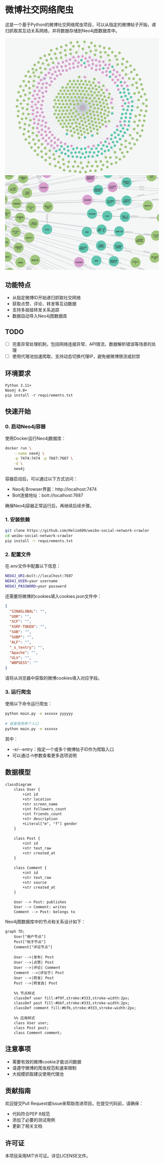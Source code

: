 # 微博社交网络爬虫

这是一个基于Python的微博社交网络爬虫项目，可以从指定的微博帖子开始，递归抓取其互动关系网络，并将数据存储到Neo4j图数据库中。

![Summary](images/summary.png)
![Details](images/details.png)

## 功能特点

- 从指定微博ID开始递归抓取社交网络
- 获取点赞、评论、转发等互动数据
- 支持多层级转发关系追踪
- 数据自动导入Neo4j图数据库

## TODO

- [ ]  完善异常处理机制，包括网络连接异常、API限流、数据解析错误等场景的处理
- [ ]  使用代理池加速爬取，支持动态切换代理IP，避免被微博限流或封禁

## 环境要求

```
Python 3.11+
Neo4j 4.0+
pip install -r requirements.txt
```

## 快速开始

### 0. 启动Neo4j容器

使用Docker运行Neo4j数据库：

```bash
docker run \
    --name neo4j \
    -p 7474:7474 -p 7687:7687 \
    -d \
    neo4j
```

容器启动后，可以通过以下方式访问：

- Neo4j Browser界面：http://localhost:7474
- Bolt连接地址：bolt://localhost:7687

确保Neo4j容器正常运行后，再继续后续步骤。

### 1. 安装依赖

```bash
git clone https://github.com/Helio609/weibo-social-network-crawler
cd weibo-social-network-crawler
pip install -r requirements.txt
```

### 2. 配置文件

在.env文件中配置以下信息：

```bash
NEO4J_URI=bolt://localhost:7687
NEO4J_USER=your username
NEO4J_PASSWORD=your password
```

还需要将微博的cookies填入cookies.json文件中：

```json
{
  "SINAGLOBAL": "",
  "UOR": "",
  "SCF": "",
  "XSRF-TOKEN": "",
  "SUB": "",
  "SUBP": "",
  "ALF": "",
  "_s_tentry": "",
  "Apache": "",
  "ULV": "",
  "WBPSESS": ""
}
```

请将从浏览器中获取的微博cookies填入对应字段。

### 3. 运行爬虫

使用以下命令运行爬虫：

```bash
python main.py -e xxxxxx yyyyyy

# 或者使用单个入口
python main.py -e xxxxxx
```

其中：

- -e/--entry：指定一个或多个微博帖子ID作为爬取入口
- 可以通过-h参数查看更多选项说明

## 数据模型

```mermaid
classDiagram
    class User {
        +int id
        +str location
        +str screen_name
        +int followers_count
        +int friends_count
        +str description
        +Literal["m", "f"] gender
    }
    
    class Post {
        +int id
        +str text_raw
        +str created_at
    }
    
    class Comment {
        +int id
        +str text_raw
        +str source
        +str created_at
    }

    User --> Post: publishes
    User --> Comment: writes
    Comment --> Post: belongs to
```

Neo4j图数据库中的节点和关系设计如下：

```mermaid
graph TD;
    User["用户节点"]
    Post["帖子节点"]
    Comment["评论节点"]
    
    User -->|发布| Post
    User -->|点赞| Post
    User -->|评论| Comment
    Comment -->|评论于| Post
    User -->|转发| Post
    Post -->|转发自| Post
    
    %% 节点样式
    classDef user fill:#f9f,stroke:#333,stroke-width:2px;
    classDef post fill:#bbf,stroke:#333,stroke-width:2px;
    classDef comment fill:#bfb,stroke:#333,stroke-width:2px;
    
    %% 应用样式
    class User user;
    class Post post;
    class Comment comment;
```

## 注意事项

- 需要有效的微博cookie才能访问数据
- 请遵守微博的爬虫规范和速率限制
- 大规模抓取建议使用代理池

## 贡献指南

欢迎提交Pull Request或Issue来帮助改进项目。在提交代码前，请确保：

- 代码符合PEP 8规范
- 添加了必要的测试用例
- 更新了相关文档

## 许可证

本项目采用MIT许可证。详见LICENSE文件。